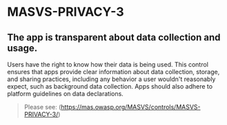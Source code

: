 # MASVS-PRIVACY-3

## The app is transparent about data collection and usage.

Users have the right to know how their data is being used. This control ensures that apps provide clear information about data collection, storage, and sharing practices, including any behavior a user wouldn't reasonably expect, such as background data collection. Apps should also adhere to platform guidelines on data declarations.

> Please see: (https://mas.owasp.org/MASVS/controls/MASVS-PRIVACY-3/)
